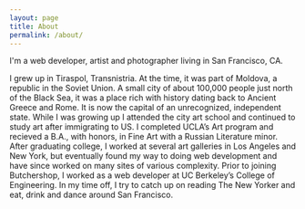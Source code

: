 ```yaml
---
layout: page
title: About
permalink: /about/
---
```


I'm a web developer, artist and photographer living in San Francisco, CA.

I grew up in Tiraspol, Transnistria. At the time, it was part of Moldova, a republic in the Soviet Union. A small city of about 100,000 people just north of the Black Sea, it was a place rich with history dating back to Ancient Greece and Rome. It is now the capital of an unrecognized, independent state. While I was growing up I attended the city art school and continued to study art after immigrating to US. I completed UCLA’s Art program and recieved a B.A., with honors, in Fine Art with a Russian Literature minor. After graduating college, I worked at several art galleries in Los Angeles and New York, but eventually found my way to doing web development and have since worked on many sites of various complexity. Prior to joining Butchershop, I worked as a web developer at UC Berkeley’s College of Engineering. In my time off, I try to catch up on reading The New Yorker and eat, drink and dance around San Francisco.
